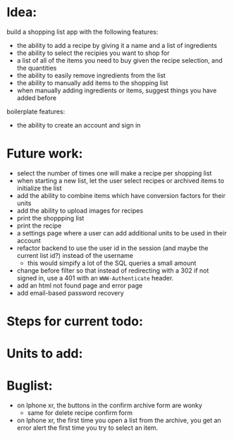 # Idea:
build a shopping list app with the following features:
- the ability to add a recipe by giving it a name and a list of ingredients
- the ability to select the recipies you want to shop for
- a list of all of the items you need to buy given the recipe selection, and the quantities
- the ability to easily remove ingredients from the list
- the ability to manually add items to the shopping list
- when manually adding ingredients or items, suggest things you have added before

boilerplate features:
- the ability to create an account and sign in


# Future work:
- select the number of times one will make a recipe per shopping list
- when starting a new list, let the user select recipes or archived items to initialize the list
- add the ability to combine items which have conversion factors for their units
- add the ability to upload images for recipes
- print the shoppping list
- print the recipe
- a settings page where a user can add additional units to be used in their account
- refactor backend to use the user id in the session (and maybe the current list id?) instead of the username
  - this would simpify a lot of the SQL queries a small amount
- change before filter so that instead of redirecting with a 302 if not signed in, use a 401 with an `WWW-Authenticate` header.
- add an html not found page and error page
- add email-based password recovery


# Steps for current todo:


# Units to add:


# Buglist:
- on Iphone xr, the buttons in the confirm archive form are wonky
  - same for delete recipe confirm form
- on Iphone xr, the first time you open a list from the archive, you get an error alert the first time you try to select an item.

